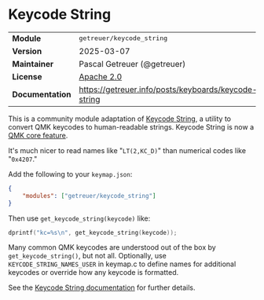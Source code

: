 # Keycode String

<table>
<tr><td><b>Module</b></td><td><tt>getreuer/keycode_string</tt></td></tr>
<tr><td><b>Version</b></td><td>2025-03-07</td></tr>
<tr><td><b>Maintainer</b></td><td>Pascal Getreuer (@getreuer)</td></tr>
<tr><td><b>License</b></td><td><a href="../LICENSE.txt">Apache 2.0</a></td></tr>
<tr><td><b>Documentation</b></td><td>
<a href="https://getreuer.info/posts/keyboards/keycode-string">https://getreuer.info/posts/keyboards/keycode-string</a>
</td></tr>
</table>

This is a community module adaptation of [Keycode
String](https://getreuer.info/posts/keyboards/keycode-string), a utility to
convert QMK keycodes to human-readable strings. Keycode String is now a [QMK
core feature](https://docs.qmk.fm/unit_testing#keycode-string).

It's much nicer to read names like "`LT(2,KC_D)`" than numerical codes like
"`0x4207`."

Add the following to your `keymap.json`:

```json
{
    "modules": ["getreuer/keycode_string"]
}
```

Then use `get_keycode_string(keycode)` like:

```c
dprintf("kc=%s\n", get_keycode_string(keycode));
```

Many common QMK keycodes are understood out of the box by
`get_keycode_string()`, but not all. Optionally, use `KEYCODE_STRING_NAMES_USER`
in keymap.c to define names for additional keycodes or override how any keycode
is formatted.

See the [Keycode String
documentation](https://getreuer.info/posts/keyboards/keycode-string) for further
details.

